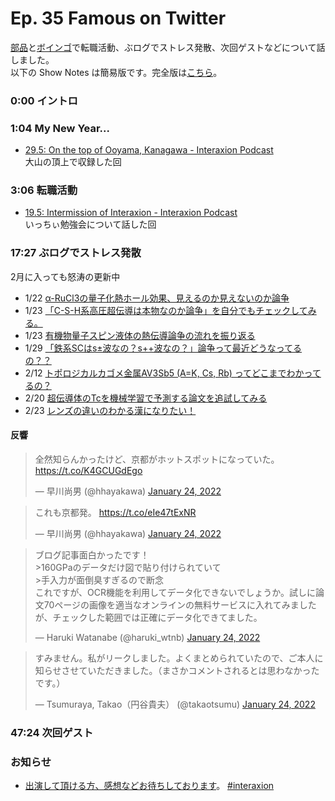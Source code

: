 # Ep. 35 Famous on Twitter

[部品](https://twitter.com/tjmlab)と[ボインゴ](https://twitter.com/toshakuukan)で転職活動、ぶログでストレス発散、次回ゲストなどについて話しました。  
以下の Show Notes は簡易版です。完全版は[こちら](https://interaxion-podcast.github.io/35)。

### 0:00 イントロ

### 1:04 My New Year...

- [29.5: On the top of Ooyama, Kanagawa - Interaxion Podcast](https://interaxion-podcast.github.io/29-5)  
  大山の頂上で収録した回

### 3:06 転職活動

- [19.5: Intermission of Interaxion - Interaxion Podcast](https://interaxion-podcast.github.io/19-5)  
  いっちぃ勉強会について話した回

### 17:27 ぶログでストレス発散

2月に入っても怒涛の更新中

- 1/22 [α-RuCl3の量子化熱ホール効果、見えるのか見えないのか論争](https://buhin-blog.blogspot.com/2022/01/rucl3.html)
- 1/23 [「C-S-H系高圧超伝導は本物なのか論争」を自分でもチェックしてみる。](https://buhin-blog.blogspot.com/2022/01/c-s-h.html)
- 1/23 [有機物量子スピン液体の熱伝導論争の流れを振り返る](https://buhin-blog.blogspot.com/2022/01/blog-post.html)
- 1/29 [「鉄系SCはs±波なの？s++波なの？」論争って最近どうなってるの？？](https://buhin-blog.blogspot.com/2022/01/scss.html)
- 2/12 [トポロジカルカゴメ金属AV3Sb5 (A=K, Cs, Rb) ってどこまでわかってるの？](https://buhin-blog.blogspot.com/2022/02/av3sb5-ak-cs-rb.html)
- 2/20 [超伝導体のTcを機械学習で予測する論文を追試してみる](https://buhin-blog.blogspot.com/2022/02/tc.html)
- 2/23 [レンズの違いのわかる漢になりたい！](https://buhin-blog.blogspot.com/2022/02/7c.html)

#### 反響

<blockquote class="twitter-tweet tw-align-center"><p lang="ja" dir="ltr">全然知らんかったけど、京都がホットスポットになっていた。 <a href="https://t.co/K4GCUGdEgo">https://t.co/K4GCUGdEgo</a></p>&mdash; 早川尚男 (@hhayakawa) <a href="https://twitter.com/hhayakawa/status/1485579858780430343?ref_src=twsrc%5Etfw">January 24, 2022</a>
</blockquote> <script async src="https://platform.twitter.com/widgets.js" charset="utf-8"></script>

<blockquote class="twitter-tweet tw-align-center"><p lang="ja" dir="ltr">これも京都発。 <a href="https://t.co/eIe47tExNR">https://t.co/eIe47tExNR</a></p>&mdash; 早川尚男 (@hhayakawa) <a href="https://twitter.com/hhayakawa/status/1485580363594231811?ref_src=twsrc%5Etfw">January 24, 2022</a>
</blockquote> <script async src="https://platform.twitter.com/widgets.js" charset="utf-8"></script>

<blockquote class="twitter-tweet tw-align-center"><p lang="ja" dir="ltr">ブログ記事面白かったです！<br>&gt;160GPaのデータだけ図で貼り付けられていて<br>&gt;手入力が面倒臭すぎるので断念<br>これですが、OCR機能を利用してデータ化できないでしょうか。試しに論文70ページの画像を適当なオンラインの無料サービスに入れてみましたが、チェックした範囲では正確にデータ化できてました。</p>&mdash; Haruki Watanabe (@haruki_wtnb) <a href="https://twitter.com/haruki_wtnb/status/1485421563268583424?ref_src=twsrc%5Etfw">January 24, 2022</a>
</blockquote> <script async src="https://platform.twitter.com/widgets.js" charset="utf-8"></script>

<blockquote class="twitter-tweet tw-align-center"><p lang="ja" dir="ltr">すみません。私がリークしました。よくまとめられていたので、ご本人に知らせさせていただきました。（まさかコメントされるとは思わなかったです。）</p>&mdash; Tsumuraya, Takao（円谷貴夫） (@takaotsumu) <a href="https://twitter.com/takaotsumu/status/1485545463571165186?ref_src=twsrc%5Etfw">January 24, 2022</a>
</blockquote> <script async src="https://platform.twitter.com/widgets.js" charset="utf-8"></script>

### 47:24 次回ゲスト

### お知らせ

- [出演して頂ける方、感想などお待ちしております](https://interaxion-podcast.github.io/feedback/)。 [#interaxion](https://twitter.com/hashtag/interaxion)
